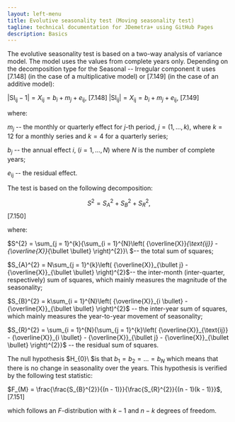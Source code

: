 ```yaml
---
layout: left-menu
title: Evolutive seasonality test (Moving seasonality test)
tagline: technical documentation for JDemetra+ using GitHub Pages
description: Basics
---
```


The evolutive seasonality test is based on a two-way analysis of
variance model. The model uses the values from complete years only.
Depending on the decomposition type for the Seasonal -- Irregular
component it uses \[7.148\] (in the case of a multiplicative model) or
\[7.149\] (in the case of an additive model):

  $\left| \text{SI}_{\text{ij}} - 1 \right| = X_{\text{ij}} = b_{i} + m_{j} + e_{\text{ij}}$,   \[7.148\]
  $\left| \text{SI}_{\text{ij}} \right| = X_{\text{ij}} = b_{i} + m_{j} + e_{\text{ij}}$,       \[7.149\]

where:

$m_{j}$ -- the monthly or quarterly effect for $j$-th period,
$j = (1,\ldots,k)$, where $k = 12$ for a monthly series and $k = 4$ for
a quarterly series;

$b_{j}$ -- the annual effect $i$, $(i = 1,\ldots,N)$ where $N$ is the
number of complete years;

$e_{\text{ij}}$ -- the residual effect.

The test is based on the following decomposition:

  $$S^{2} = S_{A}^{2} + S_{B}^{2} + S_{R}^{2},$$   \[7.150\]


where:

$S^{2} = \sum_{j = 1}^{k}{\sum_{i = 1}^{N}\left( {\overline{X}}_{\text{ij}} - {\overline{X}}_{\bullet \bullet} \right)^{2}}\ $--
the total sum of squares;

$S_{A}^{2} = N\sum_{j = 1}^{k}\left( {\overline{X}}_{\bullet j} - {\overline{X}}_{\bullet \bullet} \right)^{2}$--
the inter-month (inter-quarter, respectively) sum of squares, which
mainly measures the magnitude of the seasonality;

$S_{B}^{2} = k\sum_{i = 1}^{N}\left( {\overline{X}}_{i \bullet} - {\overline{X}}_{\bullet \bullet} \right)^{2}$
-- the inter-year sum of squares, which mainly measures the year-to-year
movement of seasonality;

$S_{R}^{2} = \sum_{i = 1}^{N}{\sum_{j = 1}^{k}\left( {\overline{X}}_{\text{ij}} - {\overline{X}}_{i \bullet} - {\overline{X}}_{\bullet j} - {\overline{X}}_{\bullet \bullet} \right)^{2}}$
-- the residual sum of squares.

The null hypothesis $H_{0}\ $is that $b_{1} = b_{2} = ... = b_{N}$ which
means that there is no change in seasonality over the years. This
hypothesis is verified by the following test statistic:


  $F_{M} = \frac{\frac{S_{B}^{2}}{(n - 1)}}{\frac{S_{R}^{2}}{(n - 1)(k - 1)}}$,   \[7.151\]


which follows an $F$-distribution with $k - 1$ and $n - k$ degrees of
freedom.

